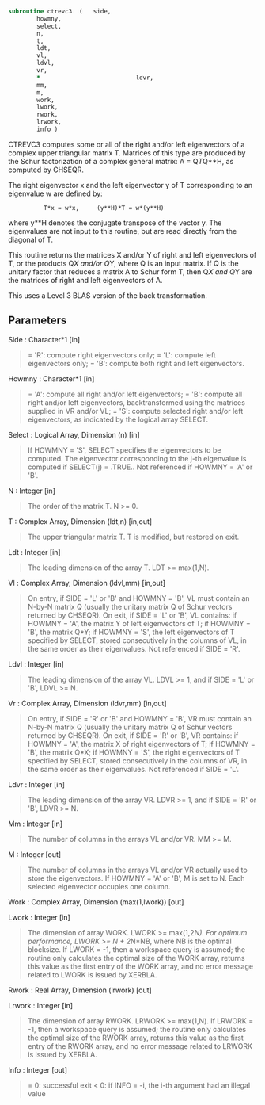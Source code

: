 ```fortran
subroutine ctrevc3	(	side,
		howmny,
		select,
		n,
		t,
		ldt,
		vl,
		ldvl,
		vr,
		*                           ldvr,
		mm,
		m,
		work,
		lwork,
		rwork,
		lrwork,
		info )
```

 CTREVC3 computes some or all of the right and/or left eigenvectors of
 a complex upper triangular matrix T.
 Matrices of this type are produced by the Schur factorization of
 a complex general matrix:  A = Q*T*Q**H, as computed by CHSEQR.

 The right eigenvector x and the left eigenvector y of T corresponding
 to an eigenvalue w are defined by:

              T*x = w*x,     (y**H)*T = w*(y**H)

 where y**H denotes the conjugate transpose of the vector y.
 The eigenvalues are not input to this routine, but are read directly
 from the diagonal of T.

 This routine returns the matrices X and/or Y of right and left
 eigenvectors of T, or the products Q*X and/or Q*Y, where Q is an
 input matrix. If Q is the unitary factor that reduces a matrix A to
 Schur form T, then Q*X and Q*Y are the matrices of right and left
 eigenvectors of A.

 This uses a Level 3 BLAS version of the back transformation.

## Parameters
Side : Character*1 [in]
> = 'R':  compute right eigenvectors only;
> = 'L':  compute left eigenvectors only;
> = 'B':  compute both right and left eigenvectors.

Howmny : Character*1 [in]
> = 'A':  compute all right and/or left eigenvectors;
> = 'B':  compute all right and/or left eigenvectors,
> backtransformed using the matrices supplied in
> VR and/or VL;
> = 'S':  compute selected right and/or left eigenvectors,
> as indicated by the logical array SELECT.

Select : Logical Array, Dimension (n) [in]
> If HOWMNY = 'S', SELECT specifies the eigenvectors to be
> computed.
> The eigenvector corresponding to the j-th eigenvalue is
> computed if SELECT(j) = .TRUE..
> Not referenced if HOWMNY = 'A' or 'B'.

N : Integer [in]
> The order of the matrix T. N >= 0.

T : Complex Array, Dimension (ldt,n) [in,out]
> The upper triangular matrix T.  T is modified, but restored
> on exit.

Ldt : Integer [in]
> The leading dimension of the array T. LDT >= max(1,N).

Vl : Complex Array, Dimension (ldvl,mm) [in,out]
> On entry, if SIDE = 'L' or 'B' and HOWMNY = 'B', VL must
> contain an N-by-N matrix Q (usually the unitary matrix Q of
> Schur vectors returned by CHSEQR).
> On exit, if SIDE = 'L' or 'B', VL contains:
> if HOWMNY = 'A', the matrix Y of left eigenvectors of T;
> if HOWMNY = 'B', the matrix Q*Y;
> if HOWMNY = 'S', the left eigenvectors of T specified by
> SELECT, stored consecutively in the columns
> of VL, in the same order as their
> eigenvalues.
> Not referenced if SIDE = 'R'.

Ldvl : Integer [in]
> The leading dimension of the array VL.
> LDVL >= 1, and if SIDE = 'L' or 'B', LDVL >= N.

Vr : Complex Array, Dimension (ldvr,mm) [in,out]
> On entry, if SIDE = 'R' or 'B' and HOWMNY = 'B', VR must
> contain an N-by-N matrix Q (usually the unitary matrix Q of
> Schur vectors returned by CHSEQR).
> On exit, if SIDE = 'R' or 'B', VR contains:
> if HOWMNY = 'A', the matrix X of right eigenvectors of T;
> if HOWMNY = 'B', the matrix Q*X;
> if HOWMNY = 'S', the right eigenvectors of T specified by
> SELECT, stored consecutively in the columns
> of VR, in the same order as their
> eigenvalues.
> Not referenced if SIDE = 'L'.

Ldvr : Integer [in]
> The leading dimension of the array VR.
> LDVR >= 1, and if SIDE = 'R' or 'B', LDVR >= N.

Mm : Integer [in]
> The number of columns in the arrays VL and/or VR. MM >= M.

M : Integer [out]
> The number of columns in the arrays VL and/or VR actually
> used to store the eigenvectors.
> If HOWMNY = 'A' or 'B', M is set to N.
> Each selected eigenvector occupies one column.

Work : Complex Array, Dimension (max(1,lwork)) [out]

Lwork : Integer [in]
> The dimension of array WORK. LWORK >= max(1,2*N).
> For optimum performance, LWORK >= N + 2*N*NB, where NB is
> the optimal blocksize.
> If LWORK = -1, then a workspace query is assumed; the routine
> only calculates the optimal size of the WORK array, returns
> this value as the first entry of the WORK array, and no error
> message related to LWORK is issued by XERBLA.

Rwork : Real Array, Dimension (lrwork) [out]

Lrwork : Integer [in]
> The dimension of array RWORK. LRWORK >= max(1,N).
> If LRWORK = -1, then a workspace query is assumed; the routine
> only calculates the optimal size of the RWORK array, returns
> this value as the first entry of the RWORK array, and no error
> message related to LRWORK is issued by XERBLA.

Info : Integer [out]
> = 0:  successful exit
> < 0:  if INFO = -i, the i-th argument had an illegal value

